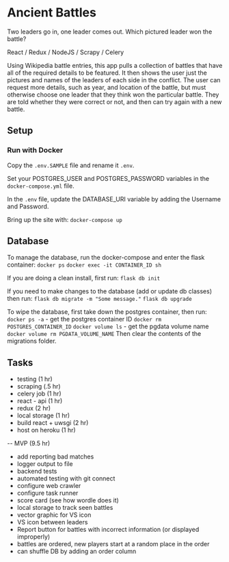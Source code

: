 # Ancient Battles

Two leaders go in, one leader comes out. Which pictured leader won the battle?

React / Redux / NodeJS / Scrapy / Celery

Using Wikipedia battle entries, this app pulls a collection of battles that have all of the required details to be featured. It then shows the user just the pictures and names of the leaders of each side in the conflict. The user can request more details, such as year, and location of the battle, but must otherwise choose one leader that they think won the particular battle. They are told whether they were correct or not, and then can try again with a new battle.

## Setup

### Run with Docker

Copy the `.env.SAMPLE` file and rename it `.env`.

Set your POSTGRES_USER and POSTGRES_PASSWORD variables in the `docker-compose.yml` file.

In the `.env` file, update the DATABASE_URI variable by adding the Username and Password.

Bring up the site with:
`docker-compose up`

## Database

To manage the database, run the docker-compose and enter the flask container:
`docker ps`
`docker exec -it CONTAINER_ID sh`

If you are doing a clean install, first run:
`flask db init`

If you need to make changes to the database (add or update db classes) then run:
`flask db migrate -m "Some message."`
`flask db upgrade`

To wipe the database, first take down the postgres container, then run:
`docker ps -a` - get the postgres container ID
`docker rm POSTGRES_CONTAINER_ID`
`docker volume ls` - get the pgdata volume name
`docker volume rm PGDATA_VOLUME_NAME`
Then clear the contents of the migrations folder.

## Tasks

- testing (1 hr)
- scraping (.5 hr)
- celery job (1 hr)
- react - api (1 hr)
- redux (2 hr)
- local storage (1 hr)
- build react + uwsgi (2 hr)
- host on heroku (1 hr)

-- MVP (9.5 hr)

- add reporting bad matches
- logger output to file
- backend tests
- automated testing with git connect
- configure web crawler
- configure task runner
- score card (see how wordle does it)
- local storage to track seen battles
- vector graphic for VS icon
- VS icon between leaders
- Report button for battles with incorrect information (or displayed improperly)
- battles are ordered, new players start at a random place in the order
- can shuffle DB by adding an order column
